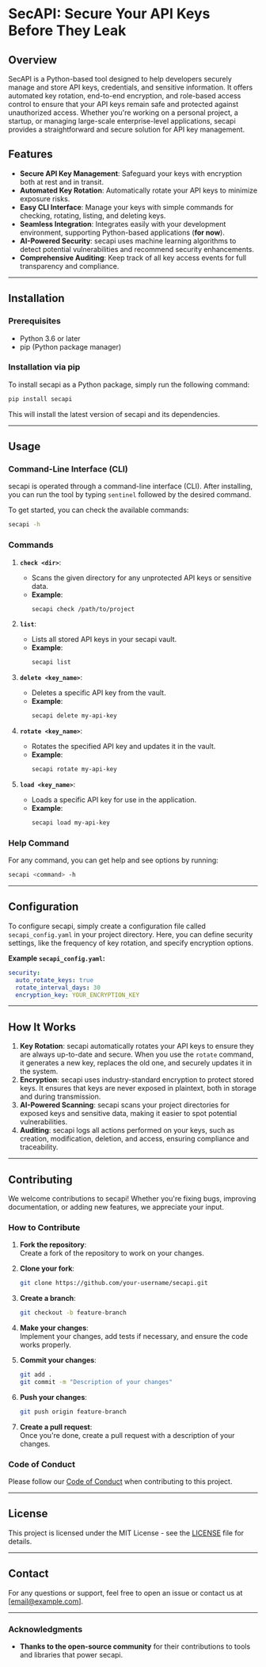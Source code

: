 
# **SecAPI: Secure Your API Keys Before They Leak**

## **Overview**
SecAPI is a Python-based tool designed to help developers securely manage and store API keys, credentials, and sensitive information. It offers automated key rotation, end-to-end encryption, and role-based access control to ensure that your API keys remain safe and protected against unauthorized access. Whether you're working on a personal project, a startup, or managing large-scale enterprise-level applications, secapi provides a straightforward and secure solution for API key management.

## **Features**
- **Secure API Key Management**: Safeguard your keys with encryption both at rest and in transit.
- **Automated Key Rotation**: Automatically rotate your API keys to minimize exposure risks.
- **Easy CLI Interface**: Manage your keys with simple commands for checking, rotating, listing, and deleting keys.
- **Seamless Integration**: Integrates easily with your development environment, supporting Python-based applications (**for now**).
- **AI-Powered Security**: secapi uses machine learning algorithms to detect potential vulnerabilities and recommend security enhancements.
- **Comprehensive Auditing**: Keep track of all key access events for full transparency and compliance.

---

## **Installation**

### **Prerequisites**
- Python 3.6 or later
- pip (Python package manager)

### **Installation via pip**
To install secapi as a Python package, simply run the following command:

```bash
pip install secapi
```

This will install the latest version of secapi and its dependencies.

---

## **Usage**

### **Command-Line Interface (CLI)**
secapi is operated through a command-line interface (CLI). After installing, you can run the tool by typing `sentinel` followed by the desired command.

To get started, you can check the available commands:

```bash
secapi -h
```

### **Commands**

1. **`check <dir>`**:
   - Scans the given directory for any unprotected API keys or sensitive data.
   - **Example**:  
     ```bash
     secapi check /path/to/project
     ```

2. **`list`**:
   - Lists all stored API keys in your secapi vault.
   - **Example**:  
     ```bash
     secapi list
     ```

3. **`delete <key_name>`**:
   - Deletes a specific API key from the vault.
   - **Example**:  
     ```bash
     secapi delete my-api-key
     ```

4. **`rotate <key_name>`**:
   - Rotates the specified API key and updates it in the vault.
   - **Example**:  
     ```bash
     secapi rotate my-api-key
     ```

5. **`load <key_name>`**:
   - Loads a specific API key for use in the application.
   - **Example**:  
     ```bash
     secapi load my-api-key
     ```

### **Help Command**
For any command, you can get help and see options by running:

```bash
secapi <command> -h
```

---

## **Configuration**

To configure secapi, simply create a configuration file called `secapi_config.yaml` in your project directory. Here, you can define security settings, like the frequency of key rotation, and specify encryption options.

**Example `secapi_config.yaml`:**

```yaml
security:
  auto_rotate_keys: true
  rotate_interval_days: 30
  encryption_key: YOUR_ENCRYPTION_KEY
```

---

## **How It Works**

1. **Key Rotation**: secapi automatically rotates your API keys to ensure they are always up-to-date and secure. When you use the `rotate` command, it generates a new key, replaces the old one, and securely updates it in the system.
2. **Encryption**: secapi uses industry-standard encryption to protect stored keys. It ensures that keys are never exposed in plaintext, both in storage and during transmission.
3. **AI-Powered Scanning**: secapi scans your project directories for exposed keys and sensitive data, making it easier to spot potential vulnerabilities.
4. **Auditing**: secapi logs all actions performed on your keys, such as creation, modification, deletion, and access, ensuring compliance and traceability.

---

## **Contributing**

We welcome contributions to secapi! Whether you're fixing bugs, improving documentation, or adding new features, we appreciate your input.

### **How to Contribute**
1. **Fork the repository**:  
   Create a fork of the repository to work on your changes.
   
2. **Clone your fork**:
   ```bash
   git clone https://github.com/your-username/secapi.git
   ```

3. **Create a branch**:
   ```bash
   git checkout -b feature-branch
   ```

4. **Make your changes**:  
   Implement your changes, add tests if necessary, and ensure the code works properly.

5. **Commit your changes**:
   ```bash
   git add .
   git commit -m "Description of your changes"
   ```

6. **Push your changes**:
   ```bash
   git push origin feature-branch
   ```

7. **Create a pull request**:  
   Once you're done, create a pull request with a description of your changes.

### **Code of Conduct**
Please follow our [Code of Conduct](CODE_OF_CONDUCT.md) when contributing to this project.

---

## **License**
This project is licensed under the MIT License - see the [LICENSE](LICENSE) file for details.

---

## **Contact**
For any questions or support, feel free to open an issue or contact us at [email@example.com].

---

### **Acknowledgments**
- **Thanks to the open-source community** for their contributions to tools and libraries that power secapi.
